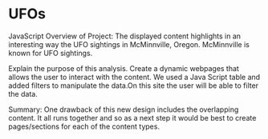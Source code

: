 # UFOs
JavaScript
Overview of Project: 
The displayed content highlights in an interesting way the UFO sightings in McMinnville, Oregon. McMinnville is known for UFO sightings. 

Explain the purpose of this analysis.
Create a dynamic webpages that allows the user to interact with the content. We used a Java Script table and added filters to manipulate the data.On this site the user will be able to filter the data. 

Summary: One drawback of this new design includes the overlapping content. It all runs together and so as a next step it would be best to create pages/sections for each of the content types. 
